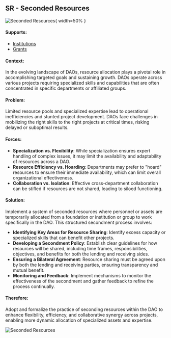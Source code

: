 ## SR - Seconded Resources

![Seconded Resources](output/illustrations/seconded_resources.png){ width=50% }

#### Supports:

* [Institutions](/patterns/institutions.html)
* [Grants](/patterns/grants.html)

#### Context:

In the evolving landscape of DAOs, resource allocation plays a pivotal role in accomplishing targeted goals and sustaining growth. DAOs operate across various projects requiring specialized skills and capabilities that are often concentrated in specific departments or affiliated groups.

#### Problem:

Limited resource pools and specialized expertise lead to operational inefficiencies and stunted project development. DAOs face challenges in mobilizing the right skills to the right projects at critical times, risking delayed or suboptimal results.

#### Forces:

- **Specialization vs. Flexibility**: While specialization ensures expert handling of complex issues, it may limit the availability and adaptability of resources across a DAO.
- **Resource Efficiency vs. Hoarding**: Departments may prefer to "hoard" resources to ensure their immediate availability, which can limit overall organizational effectiveness.
- **Collaboration vs. Isolation**: Effective cross-department collaboration can be stifled if resources are not shared, leading to siloed functioning.

#### Solution:

Implement a system of seconded resources where personnel or assets are temporarily allocated from a foundation or institution or group to work specifically in the DAO. This structured secondment process involves:

- **Identifying Key Areas for Resource Sharing**: Identify excess capacity or specialized skills that can benefit other projects.
- **Developing a Secondment Policy**: Establish clear guidelines for how resources will be shared, including time frames, responsibilities, objectives, and benefits for both the lending and receiving sides.
- **Ensuring a Bilateral Agreement**: Resource sharing must be agreed upon by both the lending and receiving parties, ensuring transparency and mutual benefit.
- **Monitoring and Feedback**: Implement mechanisms to monitor the effectiveness of the secondment and gather feedback to refine the process continually.

#### Therefore:

Adopt and formalize the practice of seconding resources within the DAO to enhance flexibility, efficiency, and collaborative synergy across projects, enabling more dynamic allocation of specialized assets and expertise.

![Seconded Resources](output/seconded_resources_specific_graph.png)